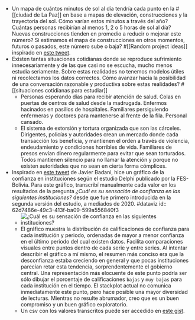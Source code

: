 - Un mapa de cuántos minutos de sol al día tendría cada punto en la #[[ciudad de La Paz]] en base a mapas de elevación, construcciones y la trayectoria del sol. Cómo varían estos minutos a través del año? Cuántas personas recibirían al menos 1, 2 o 5 horas de sol al día? Nuevas construcciones tienden en promedio a reducir o mejorar este número? Si estimamos el mapa de construcciones en otros momentos, futuros o pasados, este número sube o baja? #[[Random project ideas]] inspirado en [este tweet](https://twitter.com/JotaenChukiago/status/1549390379249815555).
- Existen tantas situaciones cotidianas donde se reproduce sufrimiento innecesariamente y de las que casi no se escucha, mucho menos estudia seriamente. Sobre estas realidades no tenemos modelos útiles ni recolectamos los datos correctos. Cómo avanzar hacia la posibilidad de una conversación razonable y productiva sobre estas realidades? #[[situaciones cotidianas para estudiar]]
	- Personas esperando días para recibir atención de salud. Colas en puertas de centros de salud desde la madrugada. Enfermos hacinados en pasillos de hospitales. Familiares persiguiendo enfermeras y doctores para mantenerse al frente de la fila. Personal cansado.
	- El sistema de extorsión y tortura organizada que son las cárceles. Dirigentes, policías y autoridades crean un mercado donde cada transacción los beneficia, y mantienen el orden a través de violencia, endeudamiento y condiciones horribles de vida. Familiares de presos envían dinero regularmente para evitar que sean torturados. Todos mantienen silencio para no llamar la atención y porque no existen autoridades que no sean en cierta forma cómplices.
- Inspirado en [este tweet](https://twitter.com/jbadaniruiz/status/1549513553551544321) de Javier Badani, hice un gráfico de la confianza en instituciones según el estudio Delphi publicado por la FES-Bolivia. Para este gráfico, transcribí manualmente cada valor en los resultados de la pregunta _¿Cuál es su sensación de confianza en las siguientes instituciones?_ desde que fue primero introducida en la segunda versión del estudio, a mediados de 2020. #dataviz
  id:: 62d7486e-49c3-413f-ba09-599a556840f3
	- ![¿Cuál es su sensación de confianza en las siguientes instituciones?](https://imgz.org/i3iWMSYi-1280.png)
	- El gráfico muestra la distribución de calificaciones de confianza para cada institución y periodo, ordenadas de mayor a menor confianza en el último periodo del cual existen datos. Facilita comparaciones visuales entre puntos dentro de cada serie y entre series. Al intentar describir el gráfico a mí mismo, el resumen más conciso era que la desconfianza estaba creciendo en general y que pocas instituciones parecían retar esta tendencia, sorprendentemente el gobierno central. Una representación más elocuente de este punto podría ser sólo dibujar el porcentaje de calificaciones `bajas` y `muy bajas` para cada institución en el tiempo. El stackplot actual no comunica inmediatamente este punto, pero hace posible una mayor diversidad de lecturas. Mientras no resulte abrumador, creo que es un buen compromiso y un buen gráfico exploratorio.
	- Un csv con los valores transcritos puede ser accedido en [este gist](https://gist.github.com/mauforonda/5d54ffbbef68fc46392544713c4e5072).